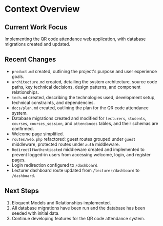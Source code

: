 # Context Overview

## Current Work Focus

Implementing the QR code attendance web application, with database migrations created and updated.

## Recent Changes

-   `product.md` created, outlining the project's purpose and user experience goals.
-   `architecture.md` created, detailing the system architecture, source code paths, key technical decisions, design patterns, and component relationships.
-   `tech.md` created, describing the technologies used, development setup, technical constraints, and dependencies.
-   `docs/plan.md` created, outlining the plan for the QR code attendance system.
-   Database migrations created and modified for `lecturers`, `students`, `courses`, `courses_session`, and `attendances` tables, and their schemas are confirmed.
-   Welcome page simplified.
-   `routes/web.php` refactored: guest routes grouped under `guest` middleware, protected routes under `auth` middleware.
-   `RedirectIfAuthenticated` middleware created and implemented to prevent logged-in users from accessing welcome, login, and register pages.
-   Login redirection configured to `/dashboard`.
-   Lecturer dashboard route updated from `/lecturer/dashboard` to `/dashboard`.

## Next Steps

1.  Eloquent Models and Relationships implemented.
2.  All database migrations have been run and the database has been seeded with initial data.
3.  Continue developing features for the QR code attendance system.
